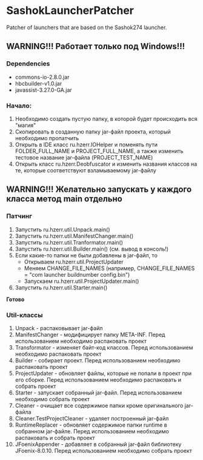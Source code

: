 # SashokLauncherPatcher
Patcher of launchers that are based on the Sashok274 launcher.


## WARNING!!! Работает только под Windows!!!

### Dependencies
   * commons-io-2.8.0.jar
   * hbcbuilder-v1.0.jar
   * javassist-3.27.0-GA.jar

### Начало:
1. Необходимо создать пустую папку, в которой будет происходить вся "магия"
2. Скопировать в созданную папку jar-файл проекта, который необходимо пропатчить
3. Открыть в IDE класс ru.hzerr.IOHelper и поменять пути FOLDER_FULL_NAME и PROJECT_FULL_NAME, а также изменить тестовое название jar-файла (PROJECT_TEST_NAME)
4. Открыть класс ru.hzerr.Deobfuscator и изменить названия классов на те, которые соответствуют взламываемому jar-файлу

## WARNING!!! Желательно запускать у каждого класса метод main отдельно
### Патчинг
1. Запустить ru.hzerr.util.Unpack.main()
2. Запустить ru.hzerr.util.ManifestChanger.main()
3. Запустить ru.hzerr.util.Tranformator.main()
4. Запустить ru.hzerr.util.Builder.main() (см. вывод в консоль!)
5. Если какие-то папки не были добавлены в jar-файл, то 
    * Открываем ru.hzerr.util.ProjectUpdater
    * Меняем CHANGE_FILE_NAMES (например, CHANGE_FILE_NAMES = "com launcher buildnumber config.bin")
    * Запускаем ru.hzerr.util.ProjectUpdater.main()
6. Запустить ru.hzerr.util.Starter.main()

<b> Готово </b>

### Util-классы
1. Unpack - распаковывает jar-файл
2. ManifestChanger - модифицирует папку META-INF. Перед использованием необходимо распаковать проект
3. Transformator - изменяет байт-код классов. Перед использованием необходимо распаковать проект
4. Builder - собирает проект. Перед использованием необходимо распаковать проект
5. ProjectUpdater - обновляет файлы, которые не попали в проект при его сборке. Перед использованием необходимо распаковать и собрать проект
6. Starter - запускает собранный jar-файл. Перед использованием необходимо собрать проект
7. Cleaner - очищает все содержимое папки кроме оригинального jar-файла
8. Cleaner.TestProjectCleaner - удаляет построенный jar-файл
9. RuntimeReplacer - обновляет содержимое папки runtime в собранном jar-файле. Перед использованием необходимо распаковать и собрать проект
10. JFoenixAppender - добавляет в собранный jar-файл библиотеку JFoenix-8.0.10. Перед использованием необходимо собрать проект
